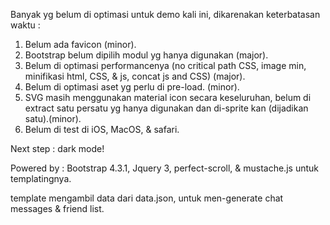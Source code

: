 Banyak yg belum di optimasi untuk demo kali ini, dikarenakan keterbatasan waktu :
1. Belum ada favicon (minor).
2. Bootstrap belum dipilih  modul yg hanya digunakan (major).
3. Belum di optimasi performancenya (no critical path CSS, image min, minifikasi html, CSS, & js, concat js and CSS) (major).
4. Belum di optimasi aset yg perlu di pre-load. (minor).
5. SVG masih menggunakan material icon secara keseluruhan, belum di extract satu persatu yg hanya digunakan dan di-sprite kan (dijadikan satu).(minor).
6. Belum di test di iOS, MacOS, & safari.

Next step : dark mode!

Powered by :
Bootstrap 4.3.1, Jquery 3, perfect-scroll, & mustache.js untuk templatingnya.

template mengambil data dari data.json, untuk men-generate chat messages & friend list.
